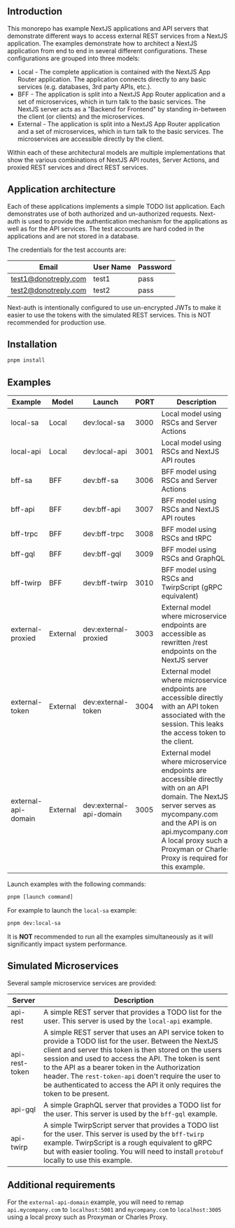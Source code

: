 ## Introduction

This monorepo has example NextJS applications and API servers that demonstrate different ways to access external REST services from a NextJS application.
The examples demonstrate how to architect a NextJS application from end to end in several different configurations. These configurations are grouped into three models:

- Local - The complete application is contained with the NextJS App Router application. The application connects directly to any basic services (e.g. databases, 3rd party APIs, etc.).
- BFF - The application is split into a NextJS App Router application and a set of microservices, which in turn talk to the basic services. The NextJS server acts as a "Backend for Frontend" by standing in-between the client (or clients) and the microservices.
- External - The application is split into a NextJS App Router application and a set of microservices, which in turn talk to the basic services. The microservices are accessible directly by the client.

Within each of these architectural models are multiple implementations that show the various combinations of NextJS API routes, Server Actions, and proxied REST services and direct REST services.

## Application architecture

Each of these applications implements a simple TODO list application. Each demonstrates use of both authorized and un-authorized requests. Next-auth is used to provide the authentication mechanism for the applications as well as for the API services. The test accounts are hard coded in the applications and are not stored in a database.

The credentials for the test accounts are:

| Email                | User Name | Password |
| -------------------- | --------- | -------- |
| test1@donotreply.com | test1     | pass     |
| test2@donotreply.com | test2     | pass     |

Next-auth is intentionally configured to use un-encrypted JWTs to make it easier to use the tokens with the simulated REST services. This is NOT recommended for production use.

## Installation

```bash
pnpm install
```

## Examples

| Example             | Model    | Launch                  | PORT | Description                                                                                                                                                                                                                                             |
| ------------------- | -------- | ----------------------- | ---- | ------------------------------------------------------------------------------------------------------------------------------------------------------------------------------------------------------------------------------------------------------- |
| local-sa            | Local    | dev:local-sa            | 3000 | Local model using RSCs and Server Actions                                                                                                                                                                                                               |
| local-api           | Local    | dev:local-api           | 3001 | Local model using RSCs and NextJS API routes                                                                                                                                                                                                            |
| bff-sa              | BFF      | dev:bff-sa              | 3006 | BFF model using RSCs and Server Actions                                                                                                                                                                                                                 |
| bff-api             | BFF      | dev:bff-api             | 3007 | BFF model using RSCs and NextJS API routes                                                                                                                                                                                                              |
| bff-trpc            | BFF      | dev:bff-trpc            | 3008 | BFF model using RSCs and tRPC                                                                                                                                                                                                                           |
| bff-gql             | BFF      | dev:bff-gql             | 3009 | BFF model using RSCs and GraphQL                                                                                                                                                                                                                        |
| bff-twirp           | BFF      | dev:bff-twirp           | 3010 | BFF model using RSCs and TwirpScript (gRPC equivalent)                                                                                                                                                                                                  |
| external-proxied    | External | dev:external-proxied    | 3003 | External model where microservice endpoints are accessible as rewritten /rest endpoints on the NextJS server                                                                                                                                            |
| external-token      | External | dev:external-token      | 3004 | External model where microservice endpoints are accessible directly with an API token associated with the session. This leaks the access token to the client.                                                                                           |
| external-api-domain | External | dev:external-api-domain | 3005 | External model where microservice endpoints are accessible directly with on an API domain. The NextJS server serves as mycompany.com and the API is on api.mycompany.com. A local proxy such as Proxyman or Charles Proxy is required for this example. |

Launch examples with the following commands:

```bash
pnpm [launch command]
```

For example to launch the `local-sa` example:

```bash
pnpm dev:local-sa
```

It is **NOT** recommended to run all the examples simultaneously as it will significantly impact system performance.

## Simulated Microservices

Several sample microservice services are provided:

| Server         | Description                                                                                                                                                                                                                                                                                                                                                                                                       |
| -------------- | ----------------------------------------------------------------------------------------------------------------------------------------------------------------------------------------------------------------------------------------------------------------------------------------------------------------------------------------------------------------------------------------------------------------- |
| api-rest       | A simple REST server that provides a TODO list for the user. This server is used by the `local-api` example.                                                                                                                                                                                                                                                                                                      |
| api-rest-token | A simple REST server that uses an API service token to provide a TODO list for the user. Between the NextJS client and server this token is then stored on the users session and used to access the API. The token is sent to the API as a bearer token in the Authorization header. The `rest-token-api` doen't require the user to be authenticated to access the API it only requires the token to be present. |
| api-gql        | A simple GraphQL server that provides a TODO list for the user. This server is used by the `bff-gql` example.                                                                                                                                                                                                                                                                                                     |
| api-twirp      | A simple TwirpScript server that provides a TODO list for the user. This server is used by the `bff-twirp` example. TwirpScript is a rough equivalent to gRPC but with easier tooling. You will need to install `protobuf` locally to use this example.                                                                                                                                                           |

## Additional requirements

For the `external-api-domain` example, you will need to remap `api.mycompany.com` to `localhost:5001` and `mycompany.com` to `localhost:3005` using a local proxy such as Proxyman or Charles Proxy.
